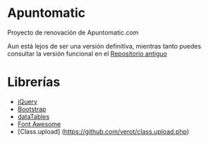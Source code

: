 # Apuntomatic

Proyecto de renovación de Apuntomatic.com

Aun está lejos de ser una versión definitiva, mientras tanto puedes consultar la versión funcional en el [Repositorio antiguo](https://github.com/eyquincho/apuntomatic_old)

# Librerías
- [jQuery](https://jquery.com/)
- [Bootstrap](https://getbootstrap.com/)
- [dataTables](https://datatables.net/)
- [Font Awesome](https://fontawesome.com/)
- [Class.upload] (https://github.com/verot/class.upload.php)
